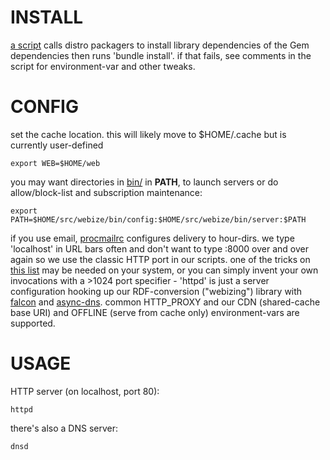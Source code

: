 # INSTALL
[a script](DEPENDENCIES.sh) calls distro packagers to install library dependencies of the Gem dependencies
then runs 'bundle install'. if that fails, see comments in the script for environment-var and other tweaks.

# CONFIG

set the cache location. this will likely move to $HOME/.cache but is currently user-defined

    export WEB=$HOME/web

you may want directories in [bin/](bin/) in **PATH**, to launch servers or do allow/block-list and subscription maintenance:

    export PATH=$HOME/src/webize/bin/config:$HOME/src/webize/bin/server:$PATH

if you use email, [procmailrc](config/dotfiles/.procmailrc) configures delivery to hour-dirs. we type 'localhost' in URL bars often and don't want to type :8000 over and over again so we use the classic HTTP port in our scripts. one of the tricks on [this list](https://github.com/codcube/webize/blob/main/Protocols/DNS.rb#L72) may be needed on your system, or you can simply invent your own invocations with a >1024 port specifier - 'httpd' is just a server configuration hooking up our RDF-conversion ("webizing") library with [falcon](https://github.com/socketry/falcon) and [async-dns](https://github.com/socketry/async-dns). common HTTP_PROXY and our CDN (shared-cache base URI) and OFFLINE (serve from cache only) environment-vars are supported.

# USAGE

HTTP server (on localhost, port 80):

    httpd

there's also a DNS server:

    dnsd
